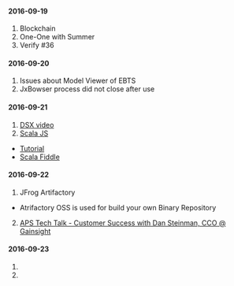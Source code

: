 #### 2016-09-19
1. Blockchain
2. One-One with Summer
3. Verify #36

#### 2016-09-20
1. Issues about Model Viewer of EBTS
2. JxBowser process did not close after use

#### 2016-09-21
1. [DSX video](https://ibm.6connex.com/event/BlueprintTalks/en-us/contents/61736/share?rid=home&nid=202229)
2. [Scala JS](https://www.scala-js.org/)
  - [Tutorial](https://www.scala-js.org/tutorial/)
  - [Scala Fiddle](https://scalafiddle.io/)

#### 2016-09-22
1. JFrog Artifactory
  - Atrifactory OSS is used for build your own Binary Repository
2. [APS Tech Talk - Customer Success with Dan Steinman, CCO @ Gainsight](https://w3-connections.ibm.com/blogs/apsengagement/entry/APS_Tech_Talk_Customer_Success_with_Dan_Steinman_CCO_Gainsight?lang=en_us)

#### 2016-09-23
1.  
2.  

